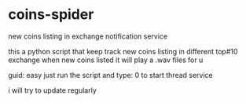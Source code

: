 # coins-spider
new coins listing in exchange notification service

this a python script that keep track new coins listing in different top#10 exchange
when new coins listed it will play a .wav files for u

guid:
easy just run the script and type: 0 to start thread service

i will try to update regularly
